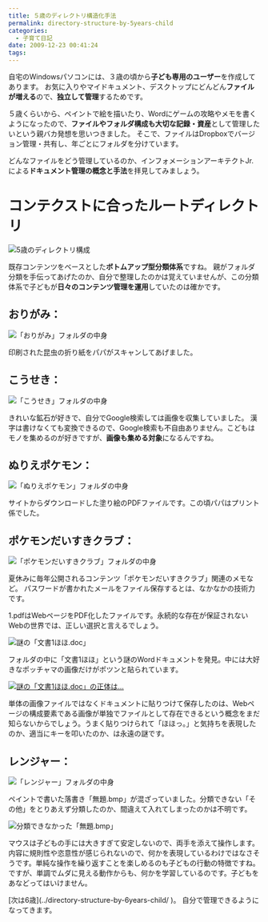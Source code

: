 ```yaml
---
title: ５歳のディレクトリ構造化手法
permalink: directory-structure-by-5years-child
categories:
  - 子育て日記
date: 2009-12-23 00:41:24
tags:
---
```


自宅のWindowsパソコンには、３歳の頃から**子ども専用のユーザー**を作成してあります。
お気に入りやマイドキュメント、デスクトップにどんどん**ファイルが増える**ので、**独立して管理**するためです。

５歳くらいから、ペイントで絵を描いたり、Wordにゲームの攻略やメモを書くようになったので、**ファイルやフォルダ構成も大切な記録・資産**として管理したいという親バカ発想を思いつきました。
そこで、ファイルはDropboxでバージョン管理・共有し、年ごとにフォルダを分けています。

どんなファイルをどう管理しているのか、インフォメーションアーキテクトJr.による**ドキュメント管理の概念と手法**を拝見してみましょう。

# コンテクストに合ったルートディレクトリ

![5歳のディレクトリ構成](/images/ia-kid/193-folder-2005.png)

既存コンテンツをベースとした**ボトムアップ型分類体系**ですね。
親がフォルダ分類を手伝ってあげたのか、自分で整理したのかは覚えていませんが、この分類体系で子どもが**日々のコンテンツ管理を運用**していたのは確かです。

## おりがみ：

![「おりがみ」フォルダの中身](/images/ia-kid/193-folder-2005-origami.png)

印刷された昆虫の折り紙をパパがスキャンしてあげました。

## こうせき：

![「こうせき」フォルダの中身](/images/ia-kid/193-folder-2005-stone.png)

きれいな鉱石が好きで、自分でGoogle検索しては画像を収集していました。
漢字は書けなくても変換できるので、Google検索も不自由ありません。こどもはモノを集めるのが好きですが、**画像も集める対象**になるんですね。

## ぬりえポケモン：

![「ぬりえポケモン」フォルダの中身](/images/ia-kid/193-folder-2005-pokemon.png)

サイトからダウンロードした塗り絵のPDFファイルです。この頃パパはプリント係でした。

## ポケモンだいすきクラブ：

![「ポケモンだいすきクラブ」フォルダの中身](/images/ia-kid/193-folder-2005-daisuki.png)

夏休みに毎年公開されるコンテンツ「ポケモンだいすきクラブ」関連のメモなど。
パスワードが書かれたメールをファイル保存するとは、なかなかの技術力です。

1.pdfはWebページをPDF化したファイルです。永続的な存在が保証されないWebの世界では、正しい選択と言えるでしょう。

![謎の「文書1ほほ.doc」](/images/ia-kid/193-folder-2005-daisuki-hoho.png)

フォルダの中に「文書1ほほ」という謎のWordドキュメントを発見。中には大好きなポッチャマの画像だけがポツンと貼られています。

[![謎の「文書1ほほ.doc」の正体は...](/images/ia-kid/193-folder-2005-daisuki-hoho-word.png)](/images/ia-kid/193-folder-2005-daisuki-hoho-word.png)

単体の画像ファイルではなくドキュメントに貼りつけて保存したのは、Webページの構成要素である画像が単独でファイルとして存在できるという概念をまだ知らないからでしょう。うまく貼りつけられて「ほほっ。」と気持ちを表現したのか、適当にキーを叩いたのか、は永遠の謎です。

## レンジャー：

![「レンジャー」フォルダの中身](/images/ia-kid/193-folder-2005-ranger.png)

ペイントで書いた落書き「無題.bmp」が混ざっていました。分類できない「その他」をとりあえず分類したのか、間違えて入れてしまったのかは不明です。

![分類できなかった「無題.bmp」](/images/ia-kid/193-folder-2005-ranger-paint.png)

マウスは子どもの手には大きすぎて安定しないので、両手を添えて操作します。内容に規則性や恣意性が感じられないので、何かを表現しているわけではなさそうです。単純な操作を繰り返すことを楽しめるのも子どもの行動の特徴ですね。ですが、単調でムダに見える動作からも、何かを学習しているのです。子どもをあなどってはいけません。

[次は6歳](../directory-structure-by-6years-child/ ‎)。
自分で管理できるようになってきます。